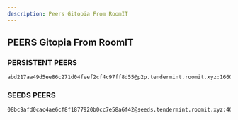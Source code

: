 ```yaml
---
description: Peers Gitopia From RoomIT
---
```



## PEERS Gitopia From RoomIT


### PERSISTENT PEERS
```bash
abd217aa49d5ee86c271d04feef2cf4c97ff8d55@p2p.tendermint.roomit.xyz:16601
```

### SEEDS PEERS
```bash
08bc9afd0cac4ae6cf8f1877920b0cc7e58a6f42@seeds.tendermint.roomit.xyz:40001
```